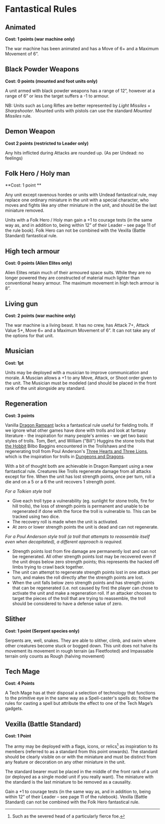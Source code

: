 # Fantastical Rules

## Animated
**Cost:  1 points (war machine only)**

The war machine has been animated and has a Move of 6+ and a Maximum Movement of 6”.

## Black Powder Weapons
**Cost: 0 points (mounted and foot units only)**

A unit armed with black powder weapons has a range of 12”, however at a range of 6” or less the target suffers a -1 to armour.

NB:  Units such as Long Rifles are better represented by *Light Missiles* + *Sharpshooter*.  Mounted units with pistols can use the standard *Mounted Missiles* rule.

## Demon Weapon
**Cost 2 points (restricted to Leader only)**

Any hits inflicted during Attacks are rounded up. (As per Undead: no feelings)

## Folk Hero / Holy man
**Cost: 1 point **

Any unit except ravenous hordes or units with Undead fantastical rule, may replace one ordinary miniature in the unit with a special character, who moves and fights like any other miniature in the unit, and should be the last miniature removed.

Units with a Folk Hero / Holy man gain a +1 to courage tests (in the same way as, and in addition to, being within 12” of their Leader – see page 11 of the rule book).  Folk Hero can not be combined with the Vexilla (Battle Standard) fantastical rule.

## High tech armour
**Cost:  0 points (Alien Elites only)**

Alien Elites retain much of their armoured space suits.  While they are no longer powered they are constructed of material much lighter than conventional heavy armour.  The maximum movement in high tech armour is 8”.

## Living gun
**Cost:  2 points (war machine only)**

The war machine is a living beast.  It has no crew, has Attack 7+, Attack Value 5+, Move 6+ and a Maximum Movement of 6”.  It can not take any of the options for that unit.

## Musician
**Cost: 1pt**

Units may be deployed with a musician to improve communication and morale.  A Muscian allows a +1 to any Move, Attack, or Shoot order given to the unit.  The Musician must be modeled (and should be placed in the front rank of the unit alongside any standard.

## Regeneration
**Cost: 3 points**

Vanilla <a href="https://ospreypublishing.com/dragon-rampant" rel="nofollow" target="_blank">Dragon Rampant</a> lacks a fantastical rule useful for fielding trolls.  If we ignore what other games have done with trolls and look at fantasy literature - the inspiration for many people's armies - we get two basic styles of trolls.  Tom, Bert, and William ("Bill") Huggins the stone trolls that <a href="https://en.wikipedia.org/wiki/The_Hobbit" rel="nofollow" target="_blank">the Hobbit</a> Bilbo Baggins encountered in the Trollshaws and the regenerating troll from Poul Anderson's <a href="https://en.wikipedia.org/wiki/Three_Hearts_and_Three_Lions" rel="nofollow" target="_blank">Three Hearts and Three Lions</a>, which is the inspiration for trolls in <a href="https://en.wikipedia.org/wiki/Dungeons_%26_Dragons#Original_game" rel="nofollow" target="_blank">Dungeons and Dragons</a>.

With a bit of thought both are achievable in Dragon Rampant using a new fantastical rule. Creatures like Trolls regenerate damage from all attacks except for fire. When the unit has lost strength points, once per turn, roll a die and on a 5 or a 6 the unit recovers 1 strength point.

*For a Tolkien style troll*

  * Give each troll type a vulnerability (eg. sunlight for stone trolls, fire for hill trolls), the loss of strength points is permanent and unable to be regenerated if done with the force the troll is vulnerable to. This can be tracked using two dice.
  * The recovery roll is made when the unit is activated.
  * At zero or lower strength points the unit is dead and can not regenerate.

*For a Poul Anderson style troll (a troll that attempts to reassemble itself even when decapitated), a different approach is required.*

* Strength points lost from fire damage are permanently lost and can not be regenerated. All other strength points lost may be recovered even if the unit drops below zero strength points; this represents the hacked off limbs trying to crawl back together.
* The unit can attempt to regenerate strength points lost in one attack per turn, and makes the roll directly after the strength points are lost.
* When the unit falls below zero strength points and has strength points that can be regenerated (i.e. not caused by fire) the player can chose to activate the unit and make a regeneration roll. If an attacker chooses to target the pieces of the troll that are trying to reassemble, the troll should be considered to have a defense value of zero.

## Slither
**Cost: 1 point (Serpent species only)**

Serpents are, well, snakes. They are able to slither, climb, and swim where other creatures become stuck or bogged down. This unit does not halve its movement its movement in rough terrain (as Fleetfooted) and Impassable terrain only counts as Rough (halving movement)

## Tech Mage
**Cost:  4 Points**

A Tech Mage has at their disposal a selection of technology that functions to the primitive eye in the same way as a Spell-caster's spells do; follow the rules for casting a spell but attribute the effect to one of the Tech Mage’s gadgets.

## Vexilla (Battle Standard)
**Cost: 1 Point**

The army may be deployed with a flags, icons, or relics[^1] as inspiration to its members (referred to as a standard from this point onwards).  The standard should be clearly visible on or with the miniature and must be distinct from any feature or decoration on any other miniature in the unit. 

The standard bearer must be placed in the middle of the front rank of a unit (or deployed as a single model unit if you really want).  The miniature with the standard is the last miniature to be removed as a causality. 

Gain a +1 to courage tests (in the same way as, and in addition to, being within 12” of their Leader – see page 11 of the rulebook).  Vexilla (Battle Standard) can not be combined with the Folk Hero fantastical rule.

[^1]: Such as the severed head of a particularly fierce foe.